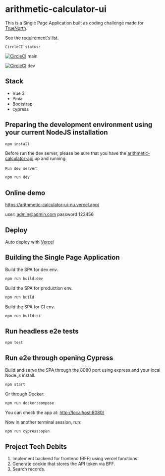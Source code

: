# arithmetic-calculator-ui

This is a Single Page Application built as coding challenge made for [TrueNorth](https://www.truenorth.co/).

See the [requirement's list](./TrueNorth_LoanPro_Coding_Challenge.pdf).

`CircleCI status:`

[![CircleCI](https://dl.circleci.com/status-badge/img/gh/web2solutions/arithmetic-calculator-ui/tree/main.svg?style=svg)](https://dl.circleci.com/status-badge/redirect/gh/web2solutions/arithmetic-calculator-ui/tree/main) main

[![CircleCI](https://dl.circleci.com/status-badge/img/gh/web2solutions/arithmetic-calculator-ui/tree/dev.svg?style=svg)](https://dl.circleci.com/status-badge/redirect/gh/web2solutions/arithmetic-calculator-ui/tree/dev) dev

## Stack

* Vue 3
* Pinia
* Bootstrap
* cypress

## Preparing the development environment using your current NodeJS installation

```bash
npm install
```

Before run the dev server, please be sure that you have the [arithmetic-calculator-api](https://github.com/web2solutions/arithmetic-calculator-api) up and running.

`Run dev server`:

```bash
npm run dev
```

## Online demo

<https://arithmetic-calculator-ui-nu.vercel.app/>

user: admin@admin.com
password 123456

## Deploy

Auto deploy with [Vercel](https://vercel.com/)

## Building the Single Page Application

Build the SPA for dev env.

```bash
npm run build:dev
```

Build the SPA for production env.

```bash
npm run build
```

Build the SPA for CI env.

```bash
npm run build:ci
```

## Run headless e2e tests

```bash
npm test
```

## Run e2e through opening Cypress

Build and serve the SPA through the 8080 port using express and your local Node.js install.

```bash
npm start
```

Or through Docker:

```bash
npm run docker:compose
```

You can check the app at: <http://localhost:8080/>

Now in another terminal session, run:

```bash
npm run cypress:open
```


## Project Tech Debits

1. Implement backend for frontend (BFF) using vercel functions.
2. Generate cookie that stores the API token via BFF.
3. Search records.
